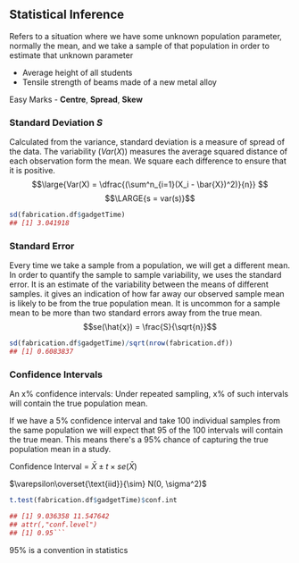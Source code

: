 ## Statistical Inference
Refers to a situation where we have some unknown population parameter, normally the mean, and we take a sample of that population in order to estimate that unknown parameter

-   Average height of all students
-   Tensile strength of beams made of a new metal alloy

Easy Marks - **Centre**, **Spread**, **Skew**
### Standard Deviation $S$
Calculated from the variance, standard deviation is a measure of spread of the data. The variability ($Var(X)$) measures the average squared distance of each observation form the mean. We square each difference to ensure that it is positive. 
$$\large{Var(X) = \dfrac{(\sum^n_{i=1}(X_i - \bar{X})^2)}{n}}
$$$$\LARGE{s = var(s)}$$
``` R
sd(fabrication.df$gadgetTime)
## [1] 3.041918
```

### Standard Error
Every time we take a sample from a population, we will get a different mean. In order to quantify the sample to sample variability, we uses the standard error. It is an estimate of the variability between the means of different samples. it gives an indication of how far away our observed sample mean is likely to be from the true population mean. It is uncommon for a sample mean to be more than two standard errors away from the true mean. 
$$se(\hat{x}) = \frac{S}{\sqrt{n}}$$

```R
sd(fabrication.df$gadgetTime)/sqrt(nrow(fabrication.df))
## [1] 0.6083837
```

### Confidence Intervals
An x% confidence intervals: Under repeated sampling, x% of such intervals will contain the true population mean.

If we have a 5% confidence interval and take 100 individual samples from the same population we will expect that 95 of the 100 intervals will contain the true mean. This means there's a 95% chance of capturing the true population mean in a study.

Confidence Interval = $\bar{X} \pm t\times se(\bar{X})$

$\varepsilon\overset{\text{iid}}{\sim} N(0, \sigma^2)$


```R
t.test(fabrication.df$gadgetTime)$conf.int

## [1] 9.036358 11.547642
## attr(,"conf.level")
## [1] 0.95```

```


95% is a convention in statistics